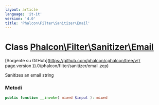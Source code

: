 ```yaml
---
layout: article
language: 'it-it'
version: '4.0'
title: 'Phalcon\Filter\Sanitizer\Email'
---
```

# Class [Phalcon\Filter\Sanitizer\Email](Phalcon_Filter_Sanitizer_Email)

[Sorgente su GitHub](https://github.com/phalcon/cphalcon/tree/v{{ page.version }}.0/phalcon/filter/sanitizer/email.zep)

Sanitizes an email string

### Metodi

```php
public function __invoke( mixed $input ): mixed
```